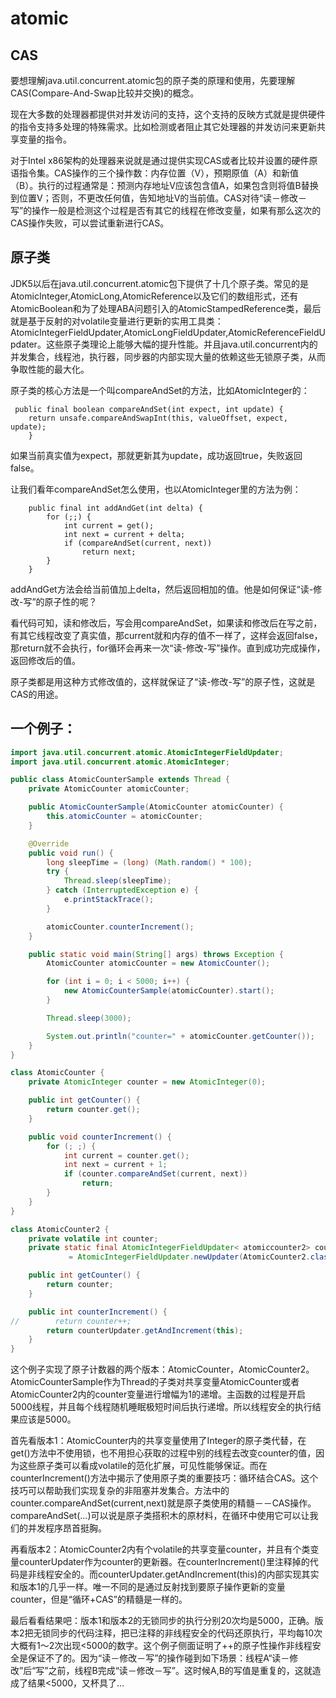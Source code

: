 # atomic

## CAS
要想理解java.util.concurrent.atomic包的原子类的原理和使用，先要理解CAS(Compare-And-Swap比较并交换)的概念。

现在大多数的处理器都提供对并发访问的支持，这个支持的反映方式就是提供硬件的指令支持多处理的特殊需求。比如检测或者阻止其它处理器的并发访问来更新共享变量的指令。

对于Intel
x86架构的处理器来说就是通过提供实现CAS或者比较并设置的硬件原语指令集。CAS操作的三个操作数：内存位置（V），预期原值（A）和新值（B）。执行的过程通常是：预测内存地址V应该包含值A，如果包含则将值B替换到位置V；否则，不更改任何值，告知地址V的当前值。CAS对待“读－修改－写”的操作一般是检测这个过程是否有其它的线程在修改变量，如果有那么这次的CAS操作失败，可以尝试重新进行CAS。

## 原子类

JDK5以后在java.util.concurrent.atomic包下提供了十几个原子类。常见的是AtomicInteger,AtomicLong,AtomicReference以及它们的数组形式，还有AtomicBoolean和为了处理ABA问题引入的AtomicStampedReference类，最后就是基于反射的对volatile变量进行更新的实用工具类：AtomicIntegerFieldUpdater,AtomicLongFieldUpdater,AtomicReferenceFieldUpdater。这些原子类理论上能够大幅的提升性能。并且java.util.concurrent内的并发集合，线程池，执行器，同步器的内部实现大量的依赖这些无锁原子类，从而争取性能的最大化。

原子类的核心方法是一个叫compareAndSet的方法，比如AtomicInteger的：

```
 public final boolean compareAndSet(int expect, int update) {
    return unsafe.compareAndSwapInt(this, valueOffset, expect, update);
    }
```

如果当前真实值为expect，那就更新其为update，成功返回true，失败返回false。

让我们看年compareAndSet怎么使用，也以AtomicInteger里的方法为例：

```
    public final int addAndGet(int delta) {
        for (;;) {
            int current = get();
            int next = current + delta;
            if (compareAndSet(current, next))
                return next;
        }
    }
```

addAndGet方法会给当前值加上delta，然后返回相加的值。他是如何保证“读-修改-写”的原子性的呢？

看代码可知，读和修改后，写会用compareAndSet，如果读和修改后在写之前，有其它线程改变了真实值，那current就和内存的值不一样了，这样会返回false，那return就不会执行，for循环会再来一次“读-修改-写”操作。直到成功完成操作，返回修改后的值。

原子类都是用这种方式修改值的，这样就保证了“读-修改-写”的原子性，这就是CAS的用途。

## 一个例子：

``` java
import java.util.concurrent.atomic.AtomicIntegerFieldUpdater;
import java.util.concurrent.atomic.AtomicInteger;

public class AtomicCounterSample extends Thread {
    private AtomicCounter atomicCounter;

    public AtomicCounterSample(AtomicCounter atomicCounter) {
        this.atomicCounter = atomicCounter;
    }

    @Override
    public void run() {
        long sleepTime = (long) (Math.random() * 100);
        try {
            Thread.sleep(sleepTime);
        } catch (InterruptedException e) {
            e.printStackTrace();
        }

        atomicCounter.counterIncrement();
    }

    public static void main(String[] args) throws Exception {
        AtomicCounter atomicCounter = new AtomicCounter();

        for (int i = 0; i < 5000; i++) {
            new AtomicCounterSample(atomicCounter).start();
        }

        Thread.sleep(3000);

        System.out.println("counter=" + atomicCounter.getCounter());
    }
}

class AtomicCounter {
    private AtomicInteger counter = new AtomicInteger(0);

    public int getCounter() {
        return counter.get();
    }

    public void counterIncrement() {
        for (; ;) {
            int current = counter.get();
            int next = current + 1;
            if (counter.compareAndSet(current, next))
                return;
        }
    }
}

class AtomicCounter2 {
    private volatile int counter;
    private static final AtomicIntegerFieldUpdater< atomiccounter2> counterUpdater
             = AtomicIntegerFieldUpdater.newUpdater(AtomicCounter2.class, "counter");

    public int getCounter() {
        return counter;
    }

    public int counterIncrement() {
//        return counter++;
        return counterUpdater.getAndIncrement(this);
    }
}
```

这个例子实现了原子计数器的两个版本：AtomicCounter，AtomicCounter2。AtomicCounterSample作为Thread的子类对共享变量AtomicCounter或者AtomicCounter2内的counter变量进行增幅为1的递增。主函数的过程是开启5000线程，并且每个线程随机睡眠极短时间后执行递增。所以线程安全的执行结果应该是5000。

首先看版本1：AtomicCounter内的共享变量使用了Integer的原子类代替，在get()方法中不使用锁，也不用担心获取的过程中别的线程去改变counter的值，因为这些原子类可以看成volatile的范化扩展，可见性能够保证。而在counterIncrement()方法中揭示了使用原子类的重要技巧：循环结合CAS。这个技巧可以帮助我们实现复杂的非阻塞并发集合。方法中的counter.compareAndSet(current,next)就是原子类使用的精髓－－CAS操作。compareAndSet(...)可以说是原子类搭积木的原材料，在循环中使用它可以让我们的并发程序昂首挺胸。

再看版本2：AtomicCounter2内有个volatile的共享变量counter，并且有个类变量counterUpdater作为counter的更新器。在counterIncrement()里注释掉的代码是非线程安全的。而counterUpdater.getAndIncrement(this)的内部实现其实和版本1的几乎一样。唯一不同的是通过反射找到要原子操作更新的变量counter，但是“循环+CAS”的精髓是一样的。

最后看看结果吧：版本1和版本2的无锁同步的执行分别20次均是5000，正确。版本2把无锁同步的代码注释，把已注释的非线程安全的代码还原执行，平均每10次大概有1～2次出现<5000的数字。这个例子侧面证明了++的原子性操作非线程安全是保证不了的。因为“读－修改－写”的操作碰到如下场景：线程A“读－修改”后“写”之前，线程B完成“读－修改－写”。这时候A,B的写值是重复的，这就造成了结果<5000，又杯具了...
